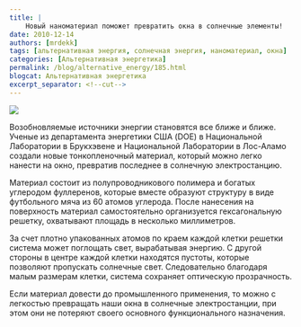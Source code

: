 ```yaml
---
title: |
    Новый наноматериал поможет превратить окна в солнечные элементы!
date: 2010-12-14
authors: [mrdekk]
tags: [альтернативная энергия, солнечная энергия, наноматериал, окна]
categories: [Альтернативная энергетика]
permalink: /blog/alternative_energy/185.html
blogcat: Альтернативная энергетика
excerpt_separator: <!--cut-->
---
```



![](http://itw66.ru/uploads/images/00/00/01/2010/12/14/0d56b6.jpg)


Возобновляемые источники энергии становятся все ближе и ближе. Ученые из департамента энергетики США (DOE) в Национальной Лаборатории в Брукхэвене и Национальной Лаборатории в Лос-Аламо создали новые тонкопленочный материал, который можно легко нанести на окно, превратив последнее в солнечную электростанцию. 

Материал состоит из полупроводникового полимера и богатых углеродом фуллеренов, которые вместе образуют структуру в виде футбольного мяча из 60 атомов углерода. После нанесения на поверхность материал самостоятельно организуется гексагональную решетку, охватывают площадь в несколько миллиметров. 

За счет плотно упакованных атомов по краем каждой клетки решетки система может поглощать свет, вырабатывая энергию. С другой стороны в центре каждой клетки находятся пустоты, которые позволяют пропускать солнечные свет. Следовательно благодаря малым размерам клетки, система сохраняет оптическую прозрачность. 

Если материал довести до промышленного применения, то можно с легкостью превращать наши окна в солнечные электростанции, при этом они не потеряют своего основного функционального назначения.
